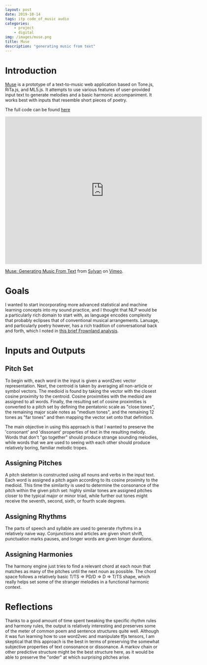 ```yaml
---
layout: post
date: 2019-10-14
tags: itp code_of_music audio
categories: 
    - project
    - digital
img: /images/muse.png
title: Muse
description: "generating music from text"
---
```


# Introduction

[Muse](/webmedia/muse/index.html) is a prototype of a text-to-music web application based on Tone.js, RiTa.js, and ML5.js. It attempts to use various features of user-provided input text to generate melodies and a basic harmonic accompaniment. It works best with inputs that resemble short pieces of poetry.

The full code can be found [here](https://github.com/squidgetx/squidgetx.github.io/blob/master/webmedia/muse/script.js)

<iframe src="https://player.vimeo.com/video/366646170" width="640" height="480" frameborder="0" allow="autoplay; fullscreen" allowfullscreen></iframe>
<p><a href="https://vimeo.com/366646170">Muse: Generating Music From Text</a> from <a href="https://vimeo.com/user59873575">Sylvan</a> on <a href="https://vimeo.com">Vimeo</a>.</p>

# Goals

I wanted to start incorporating more advanced statistical and machine learning concepts into my sound practice, and I thought that NLP would be a particularly rich domain to start with, as language encodes complexity that probably eclipses that of conventional musical arrangements. Lanuage, and particularly poetry however, has a rich tradition of conversational back and forth, which I noted in [this brief Frownland analysis](/2019/10/09/code-of-music-melody.html).

# Inputs and Outputs

## Pitch Set

To begin with, each word in the input is given a word2vec vector representation. Next, the centroid is taken by averaging all non-article or symbol vectors. The medioid is found by taking the vector with the closest cosine proximity to the centroid. Cosine proximities with the medioid are assigned to all words. Finally, the resulting set of cosine proximities is converted to a pitch set by defining the pentatonic scale as "close tones", the remaining major scale notes as "medium tones", and the remaining 12 tones as "far tones" and then mapping the vector set onto that definition.

The main objective in using this approach is that I wanted to preserve the 'consonant' and 'dissonant' properties of text in the resulting melody. Words that don't "go together" should produce strange sounding melodies, while words that we are used to seeing with each other should produce relatively boring, familiar melodic tropes.

## Assigning Pitches

A pitch skeleton is constructed using all nouns and verbs in the input text. Each word is assigned a pitch again according to its cosine proximity to the medioid. This time the similarity is used to determine the consonance of the pitch within the given pitch set: highly similar tones are assigned pitches closer to the typical major or minor triad, while further out tones might receive the seventh, second, sixth, or fourth scale degrees.

## Assigning Rhythms

The parts of speech and syllable are used to generate rhythms in a relatively naive way. Conjunctions and articles are given short shrift, punctuation marks pauses, and longer words are given longer durations.

## Assigning Harmonies

The harmony engine just tries to find a relevant chord at each noun that matches as many of the pitches until the next noun as possible. The chord space follows a relatively basic T/TS => PD/D => D => T/TS shape, which really helps set some of the stranger melodies in a functional harmonic context.

# Reflections

Thanks to a good amount of time spent tweaking the specific rhythm rules and harmony rules, the output is relatively interesting and preserves some of the meter of common poem and sentence structures quite well. Although it was fun learning how to use word2vec and manipulate tfjs tensors, I am skeptical that this approach is the best in terms of preserving the somewhat subjective properties of text consonance or dissonance. A markov chain or other predictive structure might be the best structure here, as it would be able to preserve the "order" at which surprising pitches arise.
